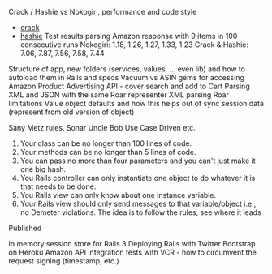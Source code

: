 Crack / Hashie vs Nokogiri, performance and code style
  * [crack](https://github.com/jnunemaker/crack)
  * [hashie](https://github.com/intridea/hashie)
  Test results parsing Amazon response with 9 items in 100 consecutive runs
  Nokogiri: 1.18, 1.26, 1.27, 1.33, 1.23
  Crack & Hashie: 7.06, 7.87, 7.56, 7.58, 7.44

Structure of app, new folders (services, values, ... even lib) and how to autoload them in Rails and specs
Vacuum vs ASIN gems for accessing Amazon Product Advertising API - cover search and add to Cart
Parsing XML and JSON with the same Roar representer
XML parsing Roar limitations
Value object defaults and how this helps out of sync session data (represent from old version of object)

Sany Metz rules, Sonar Uncle Bob Use Case Driven etc.
1. Your class can be no longer than 100 lines of code.
2. Your methods can be no longer than 5 lines of code.
3. You can pass no more than four parameters and you can't just make it one big hash.
4. You Rails controller can only instantiate one object to do whatever it is that needs to be done.
5. You Rails view can only know about one instance variable.
6. Your Rails view should only send messages to that variable/object i.e., no Demeter violations.
The idea is to follow the rules, see where it leads

Published

In memory session store for Rails 3
Deploying Rails with Twitter Bootstrap on Heroku
Amazon API integration tests with VCR - how to circumvent the request signing (timestamp, etc.)
